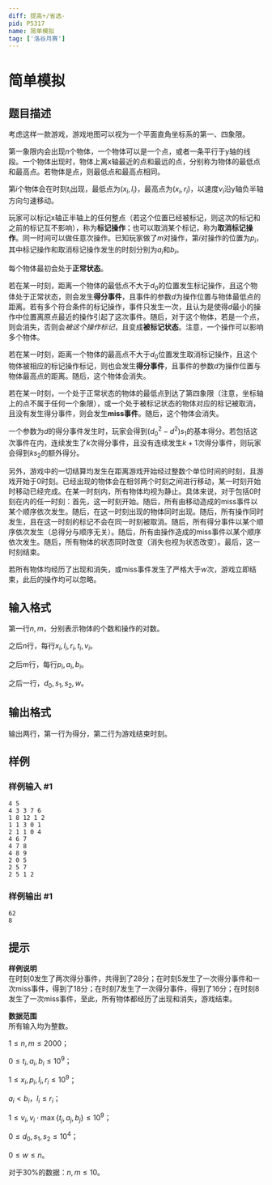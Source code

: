 ```yaml
---
diff: 提高+/省选-
pid: P5317
name: 简单模拟
tag: ['洛谷月赛']
---
```

# 简单模拟
## 题目描述

考虑这样一款游戏，游戏地图可以视为一个平面直角坐标系的第一、四象限。

第一象限内会出现$n$个物体，一个物体可以是一个点，或者一条平行于y轴的线段。一个物体出现时，物体上离x轴最近的点和最远的点，分别称为物体的最低点和最高点。若物体是点，则最低点和最高点相同。

第$i$个物体会在时刻$t_i$出现，最低点为$(x_i,l_i)$，最高点为$(x_i,r_i)$，以速度$v_i$沿y轴负半轴方向匀速移动。

玩家可以标记x轴正半轴上的任何整点（若这个位置已经被标记，则这次的标记和之前的标记互不影响），称为**标记操作**；也可以取消某个标记，称为**取消标记操作**。同一时间可以做任意次操作。已知玩家做了$m$对操作，第$i$对操作的位置为$p_i$，其中标记操作和取消标记操作发生的时刻分别为$a_i$和$b_i$。

每个物体最初会处于**正常状态**。

若在某一时刻，距离一个物体的最低点不大于$d_0$的位置发生标记操作，且这个物体处于正常状态，则会发生**得分事件**，且事件的参数$d$为操作位置与物体最低点的距离。若有多个符合条件的标记操作，事件只发生一次，且认为是使得$d$最小的操作中位置离原点最近的操作引起了这次事件。随后，对于这个物体，若是一个点，则会消失，否则会*被这个操作标记*，且变成**被标记状态**。注意，一个操作可以影响多个物体。

若在某一时刻，距离一个物体的最高点不大于$d_0$位置发生取消标记操作，且这个物体被相应的标记操作标记，则也会发生**得分事件**，且事件的参数$d$为操作位置与物体最高点的距离。随后，这个物体会消失。

若在某一时刻，一个处于正常状态的物体的最低点到达了第四象限（注意，坐标轴上的点不属于任何一个象限），或一个处于被标记状态的物体对应的标记被取消，且没有发生得分事件，则会发生**miss事件**。随后，这个物体会消失。

一个参数为$d$的得分事件发生时，玩家会得到$(d_0^2-d^2)s_1$的基本得分。若包括这次事件在内，连续发生了$k$次得分事件，且没有连续发生$k+1$次得分事件，则玩家会得到$ks_2$的额外得分。

另外，游戏中的一切结算均发生在距离游戏开始经过整数个单位时间的时刻，且游戏开始于0时刻。已经出现的物体会在相邻两个时刻之间进行移动，某一时刻开始时移动已经完成。在某一时刻内，所有物体均视为静止。具体来说，对于包括0时刻在内的任一时刻：首先，这一时刻开始。随后，所有由移动造成的miss事件以某个顺序依次发生。随后，在这一时刻出现的物体同时出现。随后，所有操作同时发生，且在这一时刻的标记不会在同一时刻被取消。随后，所有得分事件以某个顺序依次发生（总得分与顺序无关）。随后，所有由操作造成的miss事件以某个顺序依次发生。随后，所有物体的状态同时改变（消失也视为状态改变）。最后，这一时刻结束。

若所有物体均经历了出现和消失，或miss事件发生了严格大于$w$次，游戏立即结束，此后的操作均可以忽略。
## 输入格式

第一行$n,m$，分别表示物体的个数和操作的对数。

之后$n$行，每行$x_i,l_i,r_i,t_i,v_i$。

之后$m$行，每行$p_i,a_i,b_i$。

之后一行，$d_0,s_1,s_2,w$。
## 输出格式

输出两行，第一行为得分，第二行为游戏结束时刻。
## 样例

### 样例输入 #1
```
4 5
4 3 3 7 6
1 8 12 1 2
1 1 3 0 1
2 1 1 0 4
4 6 7
4 7 8
4 8 9
2 0 5
2 5 7
2 5 1 2
```
### 样例输出 #1
```
62
8
```
## 提示

**样例说明**  
在时刻0发生了两次得分事件，共得到了28分；在时刻5发生了一次得分事件和一次miss事件，得到了18分；在时刻7发生了一次得分事件，得到了16分；在时刻8发生了一次miss事件，至此，所有物体都经历了出现和消失，游戏结束。

**数据范围**  
所有输入均为整数。

$1\le n,m\le 2000$；

$0\le t_i,a_i,b_i\le 10^9$；

$1\le x_i,p_i,l_i,r_i\le 10^9$；

$a_i<b_i$，$l_i\le r_i$；

$1\le v_i,v_i\cdot\max\{t_j,a_j,b_j\}\le 10^9$；

$0\le d_0,s_1,s_2\le 10^4$；

$0\le w\le n$。

对于30%的数据：$n,m\le 10$。
